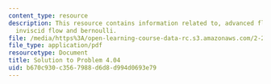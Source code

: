 ```yaml
---
content_type: resource
description: This resource contains information related to, advanced fluid mechanics,
  inviscid flow and bernoulli.
file: /media/https%3A/open-learning-course-data-rc.s3.amazonaws.com/2-25-advanced-fluid-mechanics-fall-2013/b670c930c3567988d6d8d994d0693e79_MIT2_25F13_Shapi4.04_Sol.pdf
file_type: application/pdf
resourcetype: Document
title: Solution to Problem 4.04
uid: b670c930-c356-7988-d6d8-d994d0693e79
---
```

